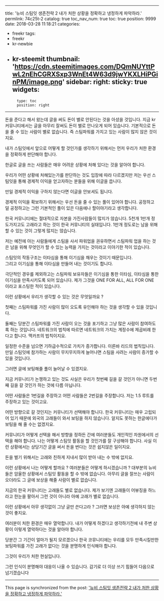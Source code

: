 
---
title: '뉴비 스팀잇 생존전략 2  내가 처한 상황을 정확하고 냉정하게 파악하라.'
permlink: 74c25t-2
catalog: true
toc_nav_num: true
toc: true
position: 9999
date: 2018-03-28 11:18:21
categories:
- freekr
tags:
- freekr
- kr-newbie
- kr-steemit
thumbnail: 'https://cdn.steemitimages.com/DQmNUYttPwL2nEhCGRXSxp3WnEt4W63d9jwYKXLHiPGinPM/image.png'
sidebar:
    right:
        sticky: true
widgets:
    -
        type: toc
        position: right
---


돈을 준다고 해서 왔는데 글을 써도 돈이 별로 안된다는 것을 아셨을 것입니다. 지금 kr 커뮤니티에서는 글을 아무리 잘써도 돈이 별로 안나오게 되어 있습니다. 기본적으로 돈을 줄 수 있는 사람이 별로 없습니다. 즉 스팀파워를 가지고 있는 사람이 많지 않은 것이지요. 

내가 스팀잇에서 앞으로 어떻게 할 것인가를 생각하기 위해서는 먼저 우리가 처한 환경을 정확하게 판단해야 합니다.

한글로 글을 쓰는 사람들은 매우 어려운 상황에 처해 있다는 것을 알아야 합니다.

우리가 어떤 상황에 처해있는가를 판단하는 것도 입장에 따라 다르겠지만 저는 우선 스팀잇을 통해 경제적 이익을 얻고자하는 분들을 위해 이글을 씁니다. 

만일 경제적 이익을 구하지 않는다면 이글을 안보셔도 됩니다.

경제적 이익을 확보하기 위해서는 우선 돈을 줄 수 있는 풀이 있어야 합니다. 
공정하고 덜 공정하고는 그런 기본적인 풀이 있은 다음에나 할이야기라고 생각합니다.

한국 커뮤니티에는 절대적으로 자본을 가진사람들이 많지가 않습니다. 
5천개 1만개 정도가지고도 고래라고 하는 것이 한국 커뮤니티의 실태입니다. 
1만개 정도로는 남을 위해 할 수 있는 것이 그렇게 많지는 않습니다. 

저는 예전에 아는 사람들에게 스팀을 사서 파워업을 권유하면서 스팀파워 업을 하는 것은 남을 위해 무엇인가 할 수 있는 능력을 가지는 것이라고 이야기한 적이 있습니다. 

스팀잇의 작동구조는 이타심을 통해 이기심을 채우는 것이기 때문입니다.  
그리고 이기심을 통해 이타심을 만들어 내는 것이기도 합니다. 

극단적인 경우를 제외하고는 스팀파워 보유자들은 이기심을 통한 이타심, 이타심을 통한 이기심을 만족시키도록 되어 있습니다. 제가 그것을 ONE FOR ALL, ALL FOR ONE 이라고 포스팅한 적이 있습니다.


이런 상황에서 우리가 생각할 수 있는 것은 무엇일까요 ?

첫째는 스팀파워를 가진 사람이 많이 오도록 유인해야 하는 것을 생각할 수 있을 것입니다.

둘째는 당분간 스팀파워를 가진 사람이 오는 것을 포기하고 그냥 많은 사람이 참여하도록 하는 것입니다. 
네트워크의 법칙에 따르면 네트워크의 가치는 계정수에 제곱비례 한다고 합니다. 맥카프의 법칙이지요. 

일정한 수준을 넘으면 기하급수적으로 가치가 증가합니다. 이른바 리드의 법칙입니다. 만일 스팀잇에 참가하는 사람이 무지무지하게 늘어나면 스팀을 사려는 사람이 증가할 수 있을 것입니다. 

그러면 글에 보팅해줄 풀이 늘어날 수 있겠지요.

지금 커뮤니티가 논쟁하고 있는 것도 사실은 우리가 첫번째 길을 갈 것인가 아니면 두번째 길을 갈 것인가 하는 것에 다름 아닙니다. 

어떤 사람들은 1번길을 주장하고 어떤 사람들은 2번길을 주장합니다.
저는 1.5 루트를 주장하고 있는 것이고요.

어떤 방향으로 갈 것인지는 커뮤니티가 선택해야 합니다. 한국 커뮤니티는 매우 고립되어 있기 때문에 외국의 고래들이 와서 보팅을 하지 않습니다. 알지도 못하는 한글에다가 보팅을 해 줄 수는 없겠지요.

커뮤니티가 어떻게 선택을 해서 방향을 정하든 간에 여러분들도 개인적인 차원에서의 선택을 해야 합니다.
나는 어떻게 스팀잇 활동을 할 것인가를 잘 구상해야 합니다.
사실 이런 상황에서는 상당기간 글을 써서 돈을 번다는 것은 쉽지않은 일이지요. 

돈을 벌기 위해서는 고래와 친하게 지내서 많이 받아 내는 수 밖에 없지요.

이런 상황에서 나는 어떻게 할까요 ? 여러분들은 어떻게 하시겠습니까 ? 
대부분의 뉴비들은 암울한 상황에서 스팀잇 활동을 할 수 밖에 없습니다. 
아무리 글을 잘쓰는 사람이 오더라도 그 글에 보상을 해줄 사람이 별로 없습니다.

지금의 한국 커뮤니티는 고래들도 별로 없습니다. 
제가 보기엔 고래들이 어뷰징을 하느라고 한눈을 팔아서 그런 것이 아니라 아예 고래가 별로 없습니다. 


이런 상황에서 아무 생각없이 그냥 글만 쓴다고라 ? 그러면 보상은 아예 생각하지 않는 것이 좋지요.

여러분이 처한 환경은 매우 열악합니다. 내가 어떻게 하겠다고 생각하기전에 내 주변 상황이 이렇게 열악하다는 것을 알아야 합니다. 

당분간 그 기간이 얼마가 될지 모르겠으나 한국 코뮤니티에는 우리를 모두 만족시킬만한 보팅파워를 가진 고래가 없다는 것을 분명하게 인식해야 합니다. 

그것이 우리가 처한 현실입니다.

그런 인식이 분명해야 대응이 나올 수 있습니다.
감기로  더 이상 쓰기 힘들어 다음으로 넘기겠습니다

- - -

This page is synchronized from the post: ['뉴비 스팀잇 생존전략 2  내가 처한 상황을 정확하고 냉정하게 파악하라.'](https://steemit.com/@oldstone/74c25t-2)
